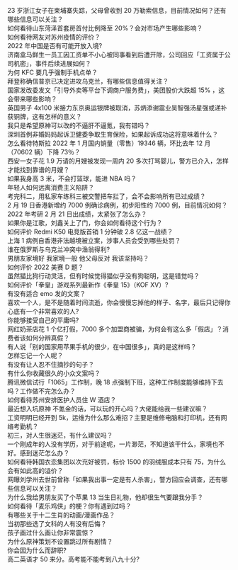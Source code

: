 23 岁浙江女子在柬埔寨失踪，父母曾收到 20 万勒索信息，目前情况如何？还有哪些信息可以关注？  
如何看待山东菏泽首套房首付比例降至 20%？会对市场产生哪些影响？  
如何看待网友对苏州疫情的评价？  
2022 年中国是否有可能开放入境?  
济南盒马鲜生一员工因工资单不小心被同事看到后遭开除，公司回应「工资属于公司机密」，事件后续进展如何？  
为何 KFC 要几乎强制手机点单？  
拜登称确信普京已决定进攻乌克兰，有哪些信息值得关注？  
国家发改委发文「引导外卖等平台下调商户服务费」，美团股价大跌超  15% ，这会带来哪些影响？  
英国男子 4x100 米接力东京奥运银牌被取消，苏炳添谢震业吴智强汤星强或递补获铜牌，这有怎样的意义？  
我只是希望原神可以改的不逼肝不逼氪，我有错吗？  
深圳首例非婚妈妈起诉卫健委争取生育保险，如果起诉成功这将意味着什么？  
怎么看待特斯拉 2022 年 1 月国内销量（零售）19346 辆，环比去年 12 月（70602 辆）下降 73％？  
西安一女子花 1.9 万请的月嫂被发现一周内 20 多次打骂婴儿，警方已介入，怎样才能找到靠谱的月嫂？  
如果我身高 3 米，不会打篮球，能进 NBA 吗？  
年轻人如何远离消费主义陷阱？  
考完科二，用私家车练科三被交警把车拦了，会不会影响所有已过成绩？  
2 月 19 日香港新增约 7000 例确诊病例，初步阳性约 7000 例，目前情况如何？  
2022 年考研 2 月 21 日出成绩，太紧张了怎么办？  
如果你是江歌，刘鑫关上了门，你会如何看待这个行为？  
如何评价 Redmi K50 电竞版首销 1 分钟破 2.8 亿这一战绩？  
上海 1 病例自香港非法越境被立案，涉事人员会受到哪些处罚？  
谁在俄罗斯与乌克兰冲突中渔翁得利?  
男朋友家境好 我家境一般 他父母反对 我该坚持吗？  
如何评价 2022 美赛 D 题？  
虽然猫比狗行动灵活，但有时候觉得猫似乎没有狗聪明，这是错觉吗？  
如何评价「拳皇」游戏系列最新作《拳皇 15》（KOF XV）?  
有没有适合 emo 发的文案？  
喜欢一个人，是不是随着时间流逝，你会慢慢忘掉他的样子、名字，最后只记得你心底有一个非常喜欢的人?  
你能够接受自己的平庸吗?  
网红奶茶店花 1 个亿打假，7000 多个加盟商被骗，为何会有这么多「假店」？消费者该如何分辨真假？  
有人说「别的国家用苹果手机的很少，在中国很多」，真的是这样吗？  
怎样忘记一个人呢？  
有没有让人忍不住摘抄的句子？  
有什么你收藏很久的小众文案吗？  
腾讯微信试行「1065」工作制，晚 18 点强制下班，这种工作制度能够维持下去吗？工作做不完怎么办？  
如何看待苏州安排医护人员住 W 酒店？  
最近想入坑原神 不氪金的话，可以玩的开心吗？大佬能给我一些建议嘛？  
工资明明已经开到 5k，运维为什么那么难招？主要是维修电脑和打印机，还有网络考勤机？  
初三，对人生很迷茫，有什么建议吗？  
一个刚成年的人没有学历，对于前途呢，一片渺茫，不知道该干什么，家境也不好。感到迷茫怎么办？  
如何看待韩国衣恋集团以次充好被罚，标价 1500 的羽绒服成本只有 75，为什么会有如此高的溢价？  
网曝刘学州去世前曾称「如果我出事一定是有人杀害」，警方回应会调查，还有哪些信息可以关注？  
为什么我给男朋友买了个苹果 13 当生日礼物，他却很生气要跟我分手？  
如何看待「麦乐鸡侠」的梗？你有遇到过吗？  
有哪些关于十二生肖的动画/漫画作品？  
当初那些选了文科的人有没有后悔？  
孩子画过什么画让你非常震惊？  
为什么原神策划不设置跳过所有剧情？  
你会因为什么而辞职?  
高二英语才 50 来分。高考能不能考到八九十分?  
